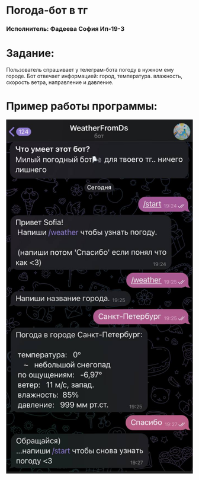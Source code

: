 <h1>Погода-бот в тг<a href="https://daniilshat.ru/" target="_blank"></a> 
</h1>
<h3>Исполнитель: Фадеева София Ип-19-3</h3>

# Задание:
Пользователь спрашивает у телеграм-бота погоду в нужном ему городе. 
Бот отвечает информацией: город, температура. влажность, скорость ветра, направление и давление.

# Пример работы программы:
 ![Image alt](https://github.com/SoFadArt/tgBotA/blob/main/img/1.png)
